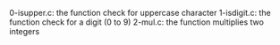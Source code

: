 0-isupper.c: the function check for uppercase character
1-isdigit.c: the function check for a digit (0 to 9)
2-mul.c: the function multiplies two integers

